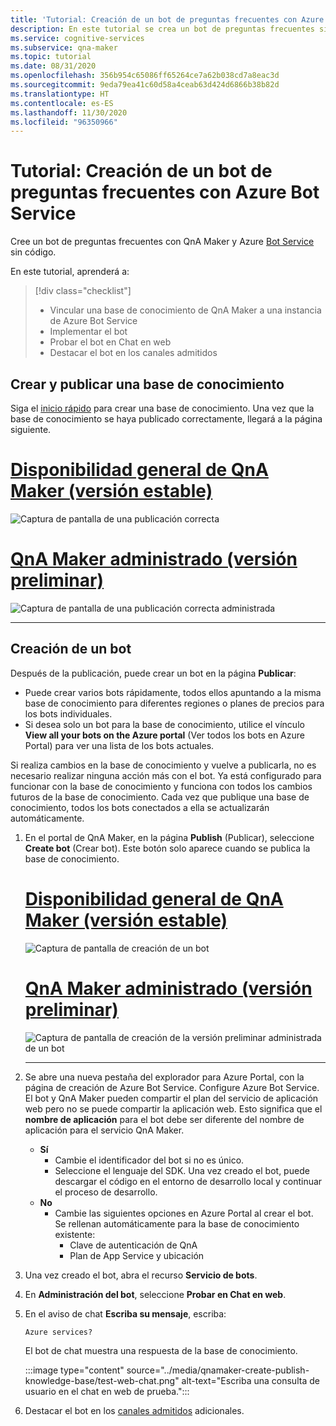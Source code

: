 ```yaml
---
title: 'Tutorial: Creación de un bot de preguntas frecuentes con Azure Bot Service'
description: En este tutorial se crea un bot de preguntas frecuentes sin código con QnA Maker y Azure Bot Service.
ms.service: cognitive-services
ms.subservice: qna-maker
ms.topic: tutorial
ms.date: 08/31/2020
ms.openlocfilehash: 356b954c65086ff65264ce7a62b038cd7a8eac3d
ms.sourcegitcommit: 9eda79ea41c60d58a4ceab63d424d6866b38b82d
ms.translationtype: HT
ms.contentlocale: es-ES
ms.lasthandoff: 11/30/2020
ms.locfileid: "96350966"
---
```

# <a name="tutorial-create-an-faq-bot-with-azure-bot-service"></a>Tutorial: Creación de un bot de preguntas frecuentes con Azure Bot Service
Cree un bot de preguntas frecuentes con QnA Maker y Azure [Bot Service](https://azure.microsoft.com/services/bot-service/) sin código.

En este tutorial, aprenderá a:

<!-- green checkmark -->
> [!div class="checklist"]
> * Vincular una base de conocimiento de QnA Maker a una instancia de Azure Bot Service
> * Implementar el bot
> * Probar el bot en Chat en web
> * Destacar el bot en los canales admitidos

## <a name="create-and-publish-a-knowledge-base"></a>Crear y publicar una base de conocimiento

Siga el [inicio rápido](../Quickstarts/create-publish-knowledge-base.md) para crear una base de conocimiento. Una vez que la base de conocimiento se haya publicado correctamente, llegará a la página siguiente.

# <a name="qna-maker-ga-stable-release"></a>[Disponibilidad general de QnA Maker (versión estable)](#tab/v1)

![Captura de pantalla de una publicación correcta](../media/qnamaker-create-publish-knowledge-base/publish-knowledge-base-to-endpoint.png)

# <a name="qna-maker-managed-preview-release"></a>[QnA Maker administrado (versión preliminar)](#tab/v2)

![Captura de pantalla de una publicación correcta administrada](../media/qnamaker-create-publish-knowledge-base/publish-knowledge-base-to-endpoint-managed.png)

---

## <a name="create-a-bot"></a>Creación de un bot

Después de la publicación, puede crear un bot en la página **Publicar**:

* Puede crear varios bots rápidamente, todos ellos apuntando a la misma base de conocimiento para diferentes regiones o planes de precios para los bots individuales.
* Si desea solo un bot para la base de conocimiento, utilice el vínculo **View all your bots on the Azure portal** (Ver todos los bots en Azure Portal) para ver una lista de los bots actuales.

Si realiza cambios en la base de conocimiento y vuelve a publicarla, no es necesario realizar ninguna acción más con el bot. Ya está configurado para funcionar con la base de conocimiento y funciona con todos los cambios futuros de la base de conocimiento. Cada vez que publique una base de conocimiento, todos los bots conectados a ella se actualizarán automáticamente.

1. En el portal de QnA Maker, en la página **Publish** (Publicar), seleccione **Create bot** (Crear bot). Este botón solo aparece cuando se publica la base de conocimiento.

     # <a name="qna-maker-ga-stable-release"></a>[Disponibilidad general de QnA Maker (versión estable)](#tab/v1)

    ![Captura de pantalla de creación de un bot](../media/qnamaker-create-publish-knowledge-base/create-bot-from-published-knowledge-base-page.png)

    # <a name="qna-maker-managed-preview-release"></a>[QnA Maker administrado (versión preliminar)](#tab/v2)

    ![Captura de pantalla de creación de la versión preliminar administrada de un bot](../media/qnamaker-create-publish-knowledge-base/create-bot-from-published-knowledge-base-page-managed.png)

    ---
    

1. Se abre una nueva pestaña del explorador para Azure Portal, con la página de creación de Azure Bot Service. Configure Azure Bot Service. El bot y QnA Maker pueden compartir el plan del servicio de aplicación web pero no se puede compartir la aplicación web. Esto significa que el **nombre de aplicación** para el bot debe ser diferente del nombre de aplicación para el servicio QnA Maker.

    * **Sí**
        * Cambie el identificador del bot si no es único.
        * Seleccione el lenguaje del SDK. Una vez creado el bot, puede descargar el código en el entorno de desarrollo local y continuar el proceso de desarrollo.
    * **No**
        * Cambie las siguientes opciones en Azure Portal al crear el bot. Se rellenan automáticamente para la base de conocimiento existente:
           * Clave de autenticación de QnA
           * Plan de App Service y ubicación


1. Una vez creado el bot, abra el recurso **Servicio de bots**.
1. En **Administración del bot**, seleccione **Probar en Chat en web**.
1. En el aviso de chat **Escriba su mensaje**, escriba:

    `Azure services?`

    El bot de chat muestra una respuesta de la base de conocimiento.

    :::image type="content" source="../media/qnamaker-create-publish-knowledge-base/test-web-chat.png" alt-text="Escriba una consulta de usuario en el chat en web de prueba.":::
1. Destacar el bot en los [canales admitidos](/azure/bot-service/bot-service-manage-channels?preserve-view=true&view=azure-bot-service-4.0) adicionales.